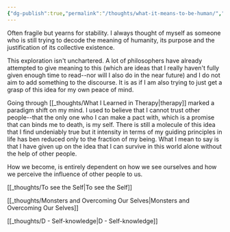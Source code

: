 ```yaml
---
{"dg-publish":true,"permalink":"/thoughts/what-it-means-to-be-human/","tags":["thoughts","humanity","dump"],"noteIcon":"","updated":"2024-12-17T20:48:45.512+08:00"}
---
```



Often fragile but yearns for stability. I always thought of myself as someone who is still trying to decode the meaning of humanity, its purpose and the justification of its collective existence.

This exploration isn't unchartered. A lot of philosophers have already attempted to give meaning to this (which are ideas that I really haven't fully given enough time to read--nor will I also do in the near future) and I do not aim to add something to the discourse. It is as if I am also trying to just get a grasp of this idea for my own peace of mind. 

Going through [[_thoughts/What I Learned in Therapy\|therapy]] marked a paradigm shift on my mind. I used to believe that I cannot trust other people--that the only one who I can make a pact with, which is a promise that can binds me to death, is my self. There is still a molecule of this idea that I find undeniably true but it intensity in terms of my guiding principles in life has ben reduced only to the fraction of my being. What I mean to say is that I have given up on the idea that I can survive in this world alone without the help of other people.

How we become, is entirely dependent on how we see ourselves and how we perceive the influence of other people to us.

[[_thoughts/To see the Self\|To see the Self]]

[[_thoughts/Monsters and Overcoming Our Selves\|Monsters and Overcoming Our Selves]]

[[_thoughts/D - Self-knowledge\|D - Self-knowledge]]